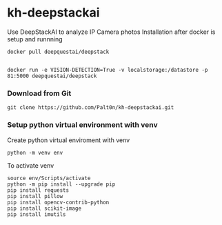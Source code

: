 # kh-deepstackai
Use DeepStackAI to analyze IP Camera photos
Installation after docker is setup and runnning
```
docker pull deepquestai/deepstack
```

```

docker run -e VISION-DETECTION=True -v localstorage:/datastore -p 81:5000 deepquestai/deepstack
```

### Download from Git
```
git clone https://github.com/Palt0n/kh-deepstackai.git
```

### Setup python virtual environment with venv
Create python virtual enviroment with venv
```
python -m venv env
```
To activate venv
```
source env/Scripts/activate
python -m pip install --upgrade pip
pip install requests
pip install pillow
pip install opencv-contrib-python
pip install scikit-image
pip install imutils
```

